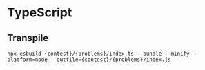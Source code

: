 # TypeScript

## Transpile

```console
npx esbuild {contest}/{problems}/index.ts --bundle --minify --platform=node --outfile={contest}/{problems}/index.js
```

